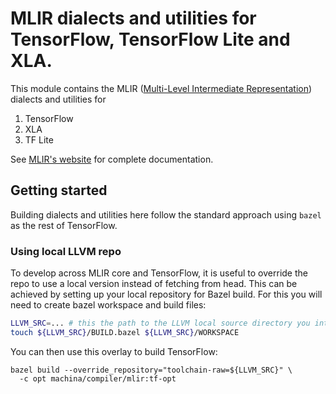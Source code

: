 # MLIR dialects and utilities for TensorFlow, TensorFlow Lite and XLA.

This module contains the MLIR
([Multi-Level Intermediate Representation](https://mlir.toolchain.org))
dialects and utilities for

1. TensorFlow
2. XLA
3. TF Lite

See [MLIR's website](https://mlir.toolchain.org) for complete documentation.

## Getting started

Building dialects and utilities here follow the standard approach using
`bazel` as the rest of TensorFlow.

### Using local LLVM repo

To develop across MLIR core and TensorFlow, it is useful to override the repo to
use a local version instead of fetching from head. This can be achieved by
setting up your local repository for Bazel build. For this you will need to
create bazel workspace and build files:

```sh
LLVM_SRC=... # this the path to the LLVM local source directory you intend to use.
touch ${LLVM_SRC}/BUILD.bazel ${LLVM_SRC}/WORKSPACE
```

You can then use this overlay to build TensorFlow:

```
bazel build --override_repository="toolchain-raw=${LLVM_SRC}" \
  -c opt machina/compiler/mlir:tf-opt
```

